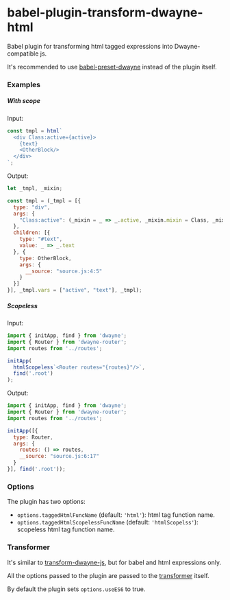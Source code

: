 # babel-plugin-transform-dwayne-html

Babel plugin for transforming html tagged expressions into
Dwayne-compatible js.

It's recommended to use [babel-preset-dwayne](https://github.com/dwaynejs/babel-preset-dwayne)
instead of the plugin itself.

### Examples

##### With scope

Input:

```js
const tmpl = html`
  <div Class:active={active}>
    {text}
    <OtherBlock/>
  </div>
`;
```

Output:

```js
let _tmpl, _mixin;

const tmpl = (_tmpl = [{
  type: "div",
  args: {
    "Class:active": (_mixin = _ => _.active, _mixin.mixin = Class, _mixin)
  },
  children: [{
    type: "#text",
    value: _ => _.text
  }, {
    type: OtherBlock,
    args: {
      __source: "source.js:4:5"
    }
  }]
}], _tmpl.vars = ["active", "text"], _tmpl);
```

##### Scopeless

Input:

```js
import { initApp, find } from 'dwayne';
import { Router } from 'dwayne-router';
import routes from '../routes';

initApp(
  htmlScopeless`<Router routes="{routes}"/>`,
  find('.root')
);
```

Output:

```js
import { initApp, find } from 'dwayne';
import { Router } from 'dwayne-router';
import routes from '../routes';

initApp([{
  type: Router,
  args: {
    routes: () => routes,
    __source: "source.js:6:17"
  }
}], find('.root'));
```

### Options

The plugin has two options:

* `options.taggedHtmlFuncName` (default: `'html'`): html tag function
name.
* `options.taggedHtmlScopelessFuncName` (default: `'htmlScopelss'`):
scopeless html tag function name.

### Transformer

It's similar to [transform-dwayne-js](https://github.com/dwaynejs/transform-dwayne-js),
but for babel and html expressions only.

All the options passed to the plugin are passed to the
[transformer](https://github.com/dwaynejs/transform-dwayne-html) itself.

By default the plugin sets `options.useES6` to true.
